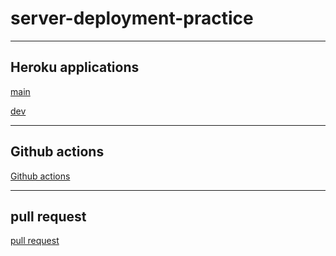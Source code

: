 # server-deployment-practice


---
## Heroku applications
[main]( https://nour-server-deploy-prod.herokuapp.com/)

[dev](https://nour-server-deploy-dev.herokuapp.com/)


---
## Github actions
[Github actions](https://github.com/engnour94/server-deployment-practice/actions)

--- 
##  pull request
[ pull request](https://github.com/engnour94/server-deployment-practice/pull/1)
